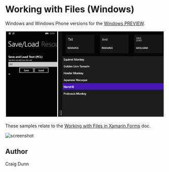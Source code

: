 Working with Files (Windows)
==============

Windows and Windows Phone versions for the [Windows PREVIEW](http://developer.xamarin.com/guides/cross-platform/xamarin-forms/windows/).

![screenshot](Screenshots/windows.png "Windows")

These samples relate to the [Working with Files in Xamarin.Forms](http://developer.xamarin.com/guides/cross-platform/xamarin-forms/working-with/files/) doc.

![screenshot](https://raw.githubusercontent.com/xamarin/xamarin-forms-samples/master/WorkingWithFiles/Screenshots/SaveAndLoad-sml.png "Save and load a file")

Author
------

Craig Dunn
